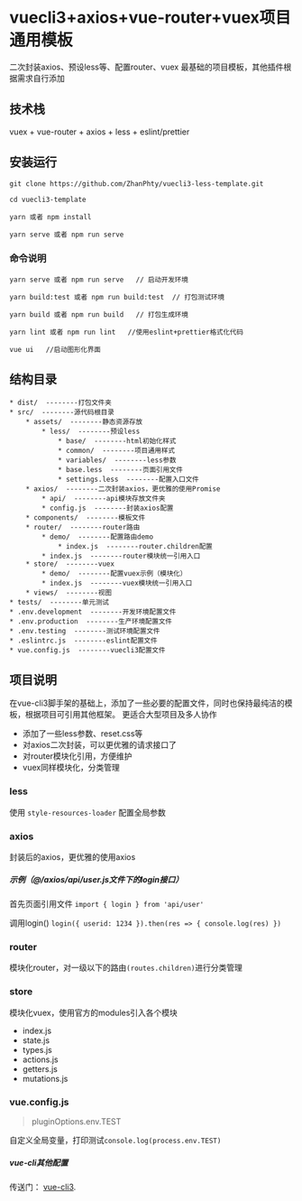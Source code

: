 # vuecli3+axios+vue-router+vuex项目通用模板
二次封装axios、预设less等、配置router、vuex
最基础的项目模板，其他插件根据需求自行添加

## 技术栈
vuex + vue-router + axios + less + eslint/prettier

## 安装运行
```
git clone https://github.com/ZhanPhty/vuecli3-less-template.git

cd vuecli3-template

yarn 或者 npm install

yarn serve 或者 npm run serve
```

### 命令说明
```
yarn serve 或者 npm run serve   // 启动开发环境

yarn build:test 或者 npm run build:test  // 打包测试环境

yarn build 或者 npm run build   // 打包生成环境

yarn lint 或者 npm run lint   //使用eslint+prettier格式化代码

vue ui   //启动图形化界面
```

## 结构目录

```* public/
* dist/  --------打包文件夹
* src/  --------源代码根目录
    * assets/  --------静态资源存放
        * less/  --------预设less
            * base/  --------html初始化样式
            * common/  --------项目通用样式
            * variables/  --------less参数
            * base.less  --------页面引用文件
            * settings.less  --------配置入口文件
    * axios/  --------二次封装axios，更优雅的使用Promise
        * api/  --------api模块存放文件夹
        * config.js  --------封装axios配置
    * components/  --------模板文件
    * router/  --------router路由
        * demo/  --------配置路由demo
            * index.js  --------router.children配置
        * index.js  --------router模块统一引用入口
    * store/  --------vuex
        * demo/  --------配置vuex示例（模块化）
        * index.js  --------vuex模块统一引用入口
    * views/  --------视图
* tests/  --------单元测试
* .env.development  --------开发环境配置文件
* .env.production  --------生产环境配置文件
* .env.testing  --------测试环境配置文件
* .eslintrc.js  --------eslint配置文件
* vue.config.js  --------vuecli3配置文件
```
## 项目说明
在vue-cli3脚手架的基础上，添加了一些必要的配置文件，同时也保持最纯洁的模板，根据项目可引用其他框架。
更适合大型项目及多人协作
* 添加了一些less参数、reset.css等
* 对axios二次封装，可以更优雅的请求接口了
* 对router模块化引用，方便维护
* vuex同样模块化，分类管理


### less
使用 `style-resources-loader` 配置全局参数


### axios
封装后的axios，更优雅的使用axios
##### 示例（@/axios/api/user.js文件下的login接口）
首先页面引用文件
`import { login } from 'api/user'`

调用login()
`login({
    userid: 1234
}).then(res => {
   console.log(res)
})
`

### router
模块化router，对一级以下的路由`(routes.children)`进行分类管理


### store
模块化vuex，使用官方的modules引入各个模块
* index.js
* state.js
* types.js
* actions.js
* getters.js
* mutations.js


### vue.config.js
> pluginOptions.env.TEST

自定义全局变量，打印测试`console.log(process.env.TEST)`


##### vue-cli其他配置
传送门： [vue-cli3](https://cli.vuejs.org/zh/).
